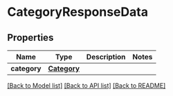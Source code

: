 # CategoryResponseData

## Properties
Name | Type | Description | Notes
------------ | ------------- | ------------- | -------------
**category** | [**Category**](Category.md) |  | 

[[Back to Model list]](../README.md#documentation-for-models) [[Back to API list]](../README.md#documentation-for-api-endpoints) [[Back to README]](../README.md)


